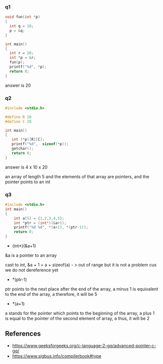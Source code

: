 
### q1

```c
void fun(int *p)
{
  int q = 10;
  p = &q;
}

int main()
{
  int r = 20;
  int *p = &r;
  fun(p);
  printf("%d", *p);
  return 0;
}
```

answer is 20


### q2


```c
#include <stdio.h>

#define R 10
#define C 20

int main()
{
   int (*p)[R][C];
   printf("%d",  sizeof(*p));
   getchar();
   return 0;
}
```

answer is 4 x 10 x 20


an array of length 5 and the elements of that array are pointers, and the pointer points to an int


### q3

```c
#include <stdio.h>
int main()
{
    int a[5] = {1,2,3,4,5};
    int *ptr = (int*)(&a+1);
    printf("%d %d", *(a+1), *(ptr-1));
    return 0;
}
```


- (int*)(&a+1)

&a is a pointer to an array

cast to int, &a + 1 = a + sizeof(a)  - > out of range
but it is not a problem cus we do not dereference yet

- *(ptr-1)


ptr points to the next place after the end of the array, a
minus 1 is equivalent to the end of the array, a
therefore, it will be 5

- *(a+1)

a stands for the pointer which points to the beginning of the array, a
plus 1 is equal to the pointer of the second element of array, a
thus, it will be 2


## References

- https://www.geeksforgeeks.org/c-language-2-gq/advanced-pointer-c-gq/
- https://www.sigbus.info/compilerbook#type









